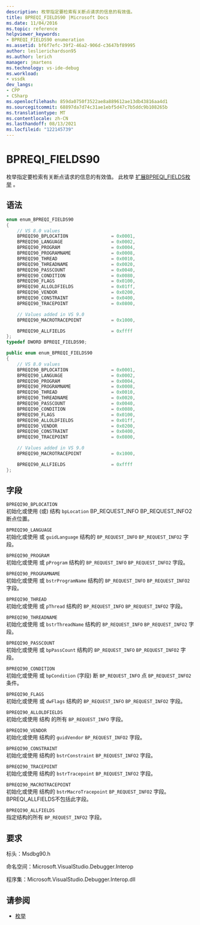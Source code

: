 ```yaml
---
description: 枚举指定要检索有关断点请求的信息的有效值。
title: BPREQI_FIELDS90 |Microsoft Docs
ms.date: 11/04/2016
ms.topic: reference
helpviewer_keywords:
- BPREQI_FIELDS90 enumeration
ms.assetid: bf6f7efc-39f2-46a2-906d-c3647bf89995
author: leslierichardson95
ms.author: lerich
manager: jmartens
ms.technology: vs-ide-debug
ms.workload:
- vssdk
dev_langs:
- CPP
- CSharp
ms.openlocfilehash: 859da0750f3522ae8a889612ae13db43816aa4d1
ms.sourcegitcommit: 68897da7d74c31ae1ebf5d47c7b5ddc9b108265b
ms.translationtype: MT
ms.contentlocale: zh-CN
ms.lasthandoff: 08/13/2021
ms.locfileid: "122145739"
---
```

# <a name="bpreqi_fields90"></a>BPREQI_FIELDS90
枚举指定要检索有关断点请求的信息的有效值。 此枚举 [扩展BPREQI_FIELDS枚举](../../../extensibility/debugger/reference/bpreqi-fields.md) 。

## <a name="syntax"></a>语法

```cpp
enum enum_BPREQI_FIELDS90
{
    // VS 8.0 values
    BPREQI90_BPLOCATION                = 0x0001,
    BPREQI90_LANGUAGE                  = 0x0002,
    BPREQI90_PROGRAM                   = 0x0004,
    BPREQI90_PROGRAMNAME               = 0x0008,
    BPREQI90_THREAD                    = 0x0010,
    BPREQI90_THREADNAME                = 0x0020,
    BPREQI90_PASSCOUNT                 = 0x0040,
    BPREQI90_CONDITION                 = 0x0080,
    BPREQI90_FLAGS                     = 0x0100,
    BPREQI90_ALLOLDFIELDS              = 0x01ff,
    BPREQI90_VENDOR                    = 0x0200,
    BPREQI90_CONSTRAINT                = 0x0400,
    BPREQI90_TRACEPOINT                = 0x0800,

    // Values added in VS 9.0
    BPREQI90_MACROTRACEPOINT           = 0x1000,

    BPREQI90_ALLFIELDS                 = 0xffff
};
typedef DWORD BPREQI_FIELDS90;
```

```csharp
public enum enum_BPREQI_FIELDS90
{
    // VS 8.0 values
    BPREQI90_BPLOCATION                = 0x0001,
    BPREQI90_LANGUAGE                  = 0x0002,
    BPREQI90_PROGRAM                   = 0x0004,
    BPREQI90_PROGRAMNAME               = 0x0008,
    BPREQI90_THREAD                    = 0x0010,
    BPREQI90_THREADNAME                = 0x0020,
    BPREQI90_PASSCOUNT                 = 0x0040,
    BPREQI90_CONDITION                 = 0x0080,
    BPREQI90_FLAGS                     = 0x0100,
    BPREQI90_ALLOLDFIELDS              = 0x01ff,
    BPREQI90_VENDOR                    = 0x0200,
    BPREQI90_CONSTRAINT                = 0x0400,
    BPREQI90_TRACEPOINT                = 0x0800,

    // Values added in VS 9.0
    BPREQI90_MACROTRACEPOINT           = 0x1000,

    BPREQI90_ALLFIELDS                 = 0xffff
};
```

## <a name="fields"></a>字段
`BPREQI90_BPLOCATION`\
初始化或使用 (或) 结构 `bpLocation` BP_REQUEST_INFO BP_REQUEST_INFO2断点位置。 [](../../../extensibility/debugger/reference/bp-request-info.md) [](../../../extensibility/debugger/reference/bp-request-info2.md)

`BPREQI90_LANGUAGE`\
初始化或使用 或 `guidLanguage` 结构的 `BP_REQUEST_INFO` `BP_REQUEST_INFO2` 字段。

`BPREQI90_PROGRAM`\
初始化或使用 或 `pProgram` 结构的 `BP_REQUEST_INFO` `BP_REQUEST_INFO2` 字段。

`BPREQI90_PROGRAMNAME`\
初始化或使用 或 `bstrProgramName` 结构的 `BP_REQUEST_INFO` `BP_REQUEST_INFO2` 字段。

`BPREQI90_THREAD`\
初始化或使用 或 `pThread` 结构的 `BP_REQUEST_INFO` `BP_REQUEST_INFO2` 字段。

`BPREQI90_THREADNAME`\
初始化或使用 或 `bstrThreadName` 结构的 `BP_REQUEST_INFO` `BP_REQUEST_INFO2` 字段。

`BPREQI90_PASSCOUNT`\
初始化或使用 或 `bpPassCount` 结构的 `BP_REQUEST_INFO` `BP_REQUEST_INFO2` 字段。

`BPREQI90_CONDITION`\
初始化或使用 或 `bpCondition` (字段) 断 `BP_REQUEST_INFO` 点 `BP_REQUEST_INFO2` 条件。

`BPREQI90_FLAGS`\
初始化或使用 或 `dwFlags` 结构的 `BP_REQUEST_INFO` `BP_REQUEST_INFO2` 字段。

`BPREQI90_ALLOLDFIELDS`\
初始化或使用 结构 的所有 `BP_REQUEST_INFO` 字段。

`BPREQI90_VENDOR`\
初始化或使用 结构的 `guidVendor` `BP_REQUEST_INFO2` 字段。

`BPREQI90_CONSTRAINT`\
初始化或使用 结构的 `bstrConstraint` `BP_REQUEST_INFO2` 字段。

`BPREQI90_TRACEPOINT`\
初始化或使用 结构的 `bstrTracepoint` `BP_REQUEST_INFO2` 字段。

`BPREQI90_MACROTRACEPOINT`\
初始化或使用 结构的 `bstrMacroTracepoint` `BP_REQUEST_INFO2` 字段。 BPREQI_ALLFIELDS不包括此字段。

`BPREQI90_ALLFIELDS`\
指定结构的所有 `BP_REQUEST_INFO2` 字段。

## <a name="requirements"></a>要求
标头：Msdbg90.h

命名空间：Microsoft.VisualStudio.Debugger.Interop

程序集：Microsoft.VisualStudio.Debugger.Interop.dll

## <a name="see-also"></a>请参阅
- [枚举](../../../extensibility/debugger/reference/enumerations-visual-studio-debugging.md)
